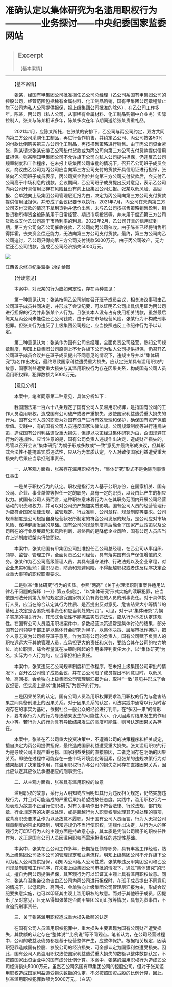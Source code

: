 
# 准确认定以集体研究为名滥用职权行为————业务探讨——中央纪委国家监委网站

> ## Excerpt
> 【基本案情】

---
　　【基本案情】

　　张某，经国有甲集团公司批准担任乙公司总经理（乙公司系国有甲集团公司的控股公司，经营范围包括稀有金属材料、化工制品购销，国有甲集团公司章程禁止旗下公司为私人公司提供担保，报上级集团公司批准的除外），在乙公司工作多年。陈某，丙公司（私人公司，从事稀有金属材料、化工制品购销中介业务）实际控制人。张某与陈某相识多年，陈某多次在年节期间送给张某贵重礼品。

　　2021年1月，应陈某所托，在张某的安排下，乙公司与丙公司约定，双方共同向第三方公司采购化工制品，再进行合作销售，并约定乙公司、丙公司按各50%的付款比例购买第三方公司化工制品，再按搭售策略进行销售。由于丙公司资金紧张，陈某请求张某安排乙公司垫付货款或为丙公司向第三方公司支付货款提供信用证担保。张某明知甲集团公司不允许旗下公司向私人公司提供担保，仍违反乙公司规章制度和工作程序，在未报上级集团公司审批的情况下，召开乙公司班子成员会议，商议由乙公司为丙公司应当向第三方公司支付的货款开具信用证进行担保，张某向乙公司班子成员表示，丙公司资金到位并向第三方公司支付货款后，会支付乙公司高于市场利息的钱款。会议期间，乙公司班子成员提出反对意见，表示乙公司向丙公司开具信用证存在风险且没有向上级集团公司汇报。张某以低风险、高回报、会单独向上级集团公司管理层汇报为由，决定为丙公司向第三方公司支付货款提供信用证担保，并形成了会议纪要予以执行。2021年7月，丙公司在未向第三方公司支付货款的情况下拿到货物并低价出售，未与乙公司按搭售策略销售盈利，销售货物所得资金被陈某用于日常经营、期货市场投资等，并未用于偿还第三方公司货款或支付乙公司高于市场利率的利息。2022年2月，乙公司开具的信用证到期，第三方公司向乙公司催收钱款，乙公司向丙公司催收。由于陈某已经将销售所得挥霍，丧失资金偿还能力，无法向第三方公司支付货款。最终，第三方公司向乙公司追讨，乙公司只得向第三方公司支付钱款5000万元。由于丙公司破产，无力偿还乙公司钱款，造成乙公司经济损失5000万元。

![](https://www.ccdi.gov.cn/hdjln/ywtt/202504/W020250424387894519883.jpeg)

江西省永修县纪委监委 刘俊 绘图

　　【分歧意见】

　　本案中，对张某的行为应如何定性，存在两种意见：

　　第一种意见认为：张某按照乙公司制度召开班子成员会议，相关决议事项由乙公司班子成员共同决定，并形成了会议纪要，可以证明乙公司出具信用证为丙公司进行担保的行为并非张某个人行为。且张某本人没有占有使用相关钱款，虽然最后陈某及丙公司未能偿还乙公司钱款，由于存在市场经营风险，张某行为不构成刑事犯罪。但张某行为违反了上级集团公司规定，应当按照违反工作纪律行为予以认定。

　　第二种意见认为：张某作为国有公司总经理，全面负责公司经营，熟知公司规章制度，明知上级集团公司原则上不允许旗下公司为私人公司提供担保，仍召开乙公司班子成员会议并在班子成员提出不同意见的情况下，违规主导并以“集体研究”为名作出决定，最终导致国家利益遭受重大损失，应认定张某具有滥用职权的故意，国家利益遭受重大损失与其滥用职权行为存在因果关系，构成国有公司人员滥用职权罪，犯罪数额为5000万元。

　　【意见分析】

　　本案中，笔者同意第二种意见，具体分析如下：

　　我国刑法第一百六十八条规定了国有公司人员滥用职权罪，是指国有公司的工作人员滥用职权，造成国有公司破产或者严重损失，致使国家利益遭受重大损失的行为。国有公司人员的职责为对国有资产进行有效管理和保护，确保国有资产保值增值。实践中，有的国有公司人员违反国家法律法规、公司规章制度等进行违规决策，造成国有公司利益遭受重大损失，但却以决策经过集体研究为由，企图规避其行为的违规性。应当注意的是，国有公司负责人违规作出决定，造成财产损失的，尽管以召开会议“集体研究”为幌子形成多数或“一致”意见并最终形成决议，但其形式合法性不能掩盖实质违法性，应从行为本质认定，个人对致使国家利益遭受重大损失的后果应当承担刑事责任。

　　一、从客观方面看，张某存在滥用职权行为，“集体研究”形式不是免除刑事责任事由

　　一是关于职权行为的认定。职权是指行为人基于公职身份，在国家机关、国有公司、企业、事业单位等担任一定的职务、具有一定的职责，以及由此产生的相应权力。就国有公司人员而言，这种职权意味着行为人在其职务范围内开展公司经营活动的职责和权力，并可以对公司资产施加实质影响。国有公司人员的经营管理行为应符合国家法律法规、监管规定、行业准则、公司章程、规章制度等要求。公司规章制度是公司根据自身经营状况所制定的符合公司发展的规范，是公司应对市场风险、保持健康发展的基础。国有公司的规章制度背后融合了国家产业政策以及公司所在的行业发展趋势和风险判断，最终目的是降低企业风险，国有公司人员应当在上述制度框架内行使职权。

　　本案中，张某经国有甲集团公司批准担任乙公司总经理，在乙公司从事组织、领导、监督、管理工作，全面负责乙公司经营，具有落实国有资产保值增值的义务。张某作为乙公司高级管理人员，其具有遵守法律、行政法规以及企业章程，对企业忠实和勤勉；履职尽责，防范和规避风险，不得超越职权或者违反程序决定企业重大事项的职权职责要求。

　　二是张某“集体研究”行为的实质。参照“两高”《关于办理渎职刑事案件适用法律若干问题的解释（一）》第五条规定，“以‘集体研究’形式实施的渎职犯罪，应当依照刑法分则第九章的规定追究国家机关负有责任的人员的刑事责任。对于具体执行人员，应当在综合认定其行为性质、是否提出反对意见、危害结果大小等情节的基础上决定是否追究刑事责任和应当判处的刑罚”。可见，对于以“集体研究”为幌子实施的相关行为，其形式合法性不能掩盖实质违法性，应从行为本质认定违规性。在国有公司人员滥用职权案件中，多数经营决策通常是集体讨论的结果，部分国有公司领导干部正是以集体开会研究为幌子，以集体决策、层层审批作掩护，把个人意志变为公司领导班子意见。作为国有公司的负责人，国有公司赋予负责人的职权远远大于其他管理人员，应承担更大的责任和义务，要结合其在公司的权力地位、岗位职责，综合考量其在决策时所起的作用来评判责任大小，以“集体研究”为名，实际为个人行为的，应当承担相应责任。

　　本案中，张某违反乙公司规章制度和工作程序，在未报上级集团公司审批的情况下，召开乙公司班子成员会议，并在乙公司班子成员提出不同意见时，以低风险、高回报、会单独向上级集团公司管理层汇报为由，取得“一致”意见并形成了会议纪要，但实质上是以“集体研究”为幌子的行为。

　　三是因果关系的认定。国有公司人员滥用职权罪要求滥用职权的行为与危害结果之间具备刑法上的因果关系。对于因果关系的认定，司法实践中通常以行为时客观存在的事实为基础，依据社会一般公众的经验进行判断。在“多因一果”的情形下，要考察行为人的行为导致结果发生的可能性大小、介入因素对结果发生的作用大小等。若行为人的行为具有导致结果发生的高度可能性，则可认定因果关系存在。

　　本案中，张某在乙公司重大投资决策中，不遵循公司的决策程序和相关规定，擅自决定为丙公司提供担保，最终造成国家利益遭受重大损失。张某滥用职权的行为是导致公司出现严重亏损、国家利益受损的直接原因，二者之间存在明确的因果关系。即使在过程中可能存在一些市场环境变化等因素，但张某的违规决策行为对结果起到了决定性作用，其滥用职权行为与公司的损失之间存在直接因果关系，因此应认定其应依法承担相应的刑事责任。

　　二、从主观方面看，张某具有滥用职权的故意

　　滥用职权的故意，系行为人明知或应当明知其行为违反相关规定，仍然实施违规行为，并且对可能造成的严重后果持希望或放任态度。实践中，滥用职权行为一般表现为故意不正当行使职权，对有关事项作出不符合法律、行政法规、部门规章、行业规定等的决定或处理，或是超越行为人职责权限处理其无权处理的事项，或背离职责要求乱作为以及故意不履职。对于国有公司人员而言，行为人无视公司规章制度的禁止和限制，明知违规仍不当行使职权，违规作出决定，从行为人的客观行为可印证行为人的主观方面是持故意心态，其本质是凭借公司赋予的职权任性作为，这正是国有公司人员因滥用职权而需承担责任的违规性基础。

　　本案中，张某在乙公司工作多年，长期担任领导职务，具有丰富工作经验，熟悉上级集团公司及本公司的管理规定和业务流程。明知上级集团公司不允许旗下公司为私人公司提供担保，明知丙公司私人公司性质，张某却违反甲集团公司和乙公司规章制度和工作程序，在未报上级集团公司审批的情况下，通过“集体研究”的形式，擅自为丙公司提供担保，其客观行为可以印证其主观上具有滥用职权故意。同时，张某在召集会议商议由乙公司为丙公司进行担保时，在班子成员提出不同意见的情况下，以低风险、高回报、会单独向上级集团公司管理层汇报为由，形成会议纪要执意实施，也可以印证其主观上滥用职权的故意。而对于其他班子成员，因提出了反对意见，且无从得知张某是否向甲集团公司汇报等情况，具有免责事由，不宜追究刑事责任。

　　三、关于张某滥用职权造成重大损失数额的认定

　　在国有公司人员滥用职权犯罪中，重大损失主要表现为国有公司财产遭受损失，其数额的认定存在“整体说”“比例说”等不同观点。笔者认为，在公司经营过程中，公司的收益及债务都是基于经营整体产生，应整体保护。根据相关规定，因渎职犯罪造成国有控股、参股公司的经济损失，可全部认定为国家利益遭受损失。因此，国有公司人员滥用职权致使国家利益遭受重大损失的数额以整体数额认定，不按照国家出资企业中的国有成分比例计算。本案中，张某的滥用职权行为造成乙公司经济损失5000万元，虽然乙公司系国有甲集团公司的控股公司，但对于张某滥用职权造成国家利益遭受损失数额的认定，不必按照国资占股的比例计算，因此，张某滥用职权犯罪数额为5000万元。（白洁）
